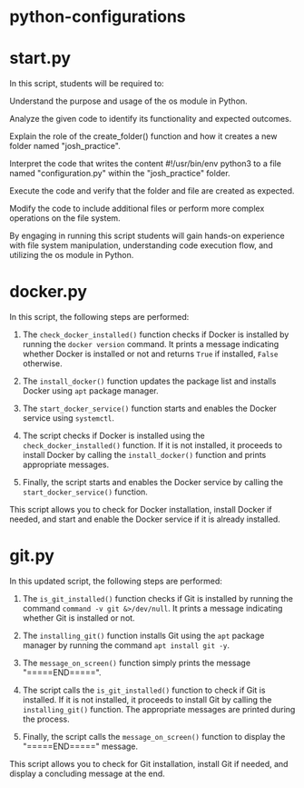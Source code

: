 # python-configurations

# start.py 

In this script, students will be required to:

Understand the purpose and usage of the os module in Python.

Analyze the given code to identify its functionality and expected outcomes.

Explain the role of the create_folder() function and how it creates a new folder named "josh_practice".

Interpret the code that writes the content #!/usr/bin/env python3 to a file named "configuration.py" within the "josh_practice" folder.

Execute the code and verify that the folder and file are created as expected.

Modify the code to include additional files or perform more complex operations on the file system.

By engaging in running this script students will gain hands-on experience with file system manipulation, understanding code execution flow, and utilizing the os module in Python.


# docker.py

In this script, the following steps are performed:

1. The `check_docker_installed()` function checks if Docker is installed by running the `docker version` command. It prints a message indicating whether Docker is installed or not and returns `True` if installed, `False` otherwise.

2. The `install_docker()` function updates the package list and installs Docker using `apt` package manager.

3. The `start_docker_service()` function starts and enables the Docker service using `systemctl`.

4. The script checks if Docker is installed using the `check_docker_installed()` function. If it is not installed, it proceeds to install Docker by calling the `install_docker()` function and prints appropriate messages.

5. Finally, the script starts and enables the Docker service by calling the `start_docker_service()` function.

This script allows you to check for Docker installation, install Docker if needed, and start and enable the Docker service if it is already installed.

# git.py 


In this updated script, the following steps are performed:

1. The `is_git_installed()` function checks if Git is installed by running the command `command -v git &>/dev/null`. It prints a message indicating whether Git is installed or not.

2. The `installing_git()` function installs Git using the `apt` package manager by running the command `apt install git -y`.

3. The `message_on_screen()` function simply prints the message "=====END=====".

4. The script calls the `is_git_installed()` function to check if Git is installed. If it is not installed, it proceeds to install Git by calling the `installing_git()` function. The appropriate messages are printed during the process.

5. Finally, the script calls the `message_on_screen()` function to display the "=====END=====" message.

This script allows you to check for Git installation, install Git if needed, and display a concluding message at the end.



